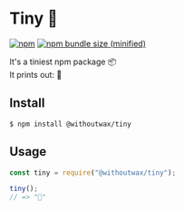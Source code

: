 # Tiny 🐁

[![npm](https://img.shields.io/npm/v/@withoutwax/tiny.svg)](https://github.com/withoutwax/tiny)
[![npm bundle size (minified)](https://img.shields.io/bundlephobia/min/@withoutwax/tiny.svg)](https://github.com/withoutwax/tiny)

It's a tiniest npm package 📦   
It prints out: 🐁

## Install
```
$ npm install @withoutwax/tiny
```

## Usage
```JavaScript
const tiny = require("@withoutwax/tiny");

tiny();
// => "🐁"
```

